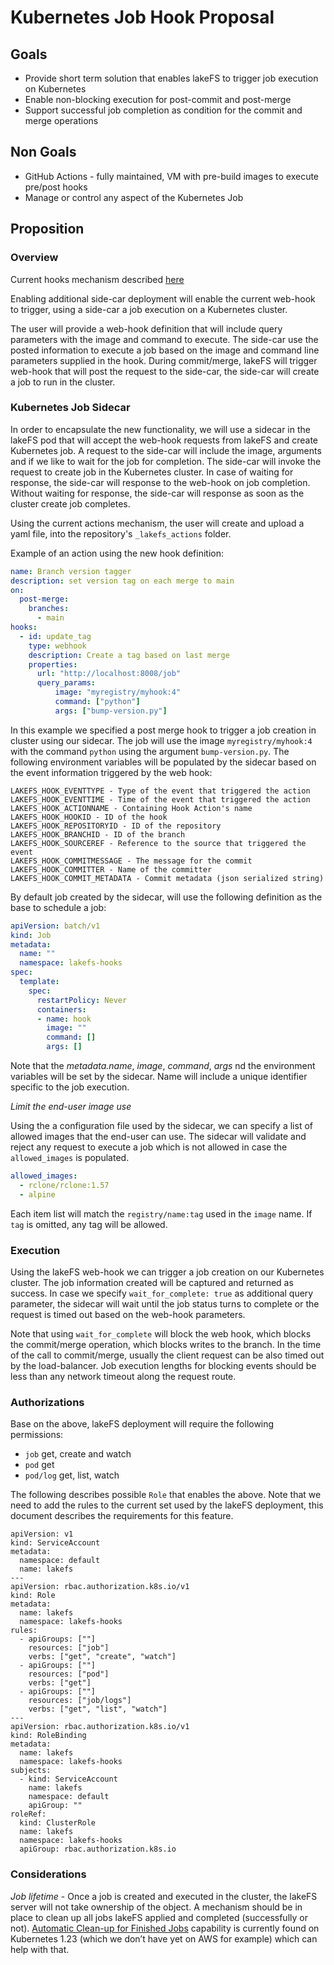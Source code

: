 # Kubernetes Job Hook Proposal

## Goals

- Provide short term solution that enables lakeFS to trigger job execution on Kubernetes
- Enable non-blocking execution for post-commit and post-merge
- Support successful job completion as condition for the commit and merge operations


## Non Goals

- GitHub Actions - fully maintained, VM with pre-build images to execute pre/post hooks
- Manage or control any aspect of the Kubernetes Job


## Proposition


### Overview

Current hooks mechanism described [here](https://docs.lakefs.io/setup/hooks.html)

Enabling additional side-car deployment will enable the current web-hook to trigger, using a side-car a job execution on a Kubernetes cluster.

The user will provide a web-hook definition that will include query parameters with the image and command to execute. The side-car use the posted information to execute a job based on the image and command line parameters supplied in the hook.
During commit/merge, lakeFS will trigger web-hook that will post the request to the side-car, the side-car will create a job to run in the cluster.


### Kubernetes Job Sidecar

In order to encapsulate the new functionality, we will use a sidecar in the lakeFS pod that will accept the web-hook requests from lakeFS and create Kubernetes job.
A request to the side-car will include the image, arguments and if we like to wait for the job for completion.
The side-car will invoke the request to create job in the Kubernetes cluster.
In case of waiting for response, the side-car will response to the web-hook on job completion.
Without waiting for response, the side-car will response as soon as the cluster create job completes.

Using the current actions mechanism, the user will create and upload a yaml file, into the repository's `_lakefs_actions` folder.

Example of an action using the new hook definition:

```yaml
name: Branch version tagger
description: set version tag on each merge to main
on:
  post-merge:
    branches:
      - main
hooks:
  - id: update_tag
    type: webhook
    description: Create a tag based on last merge
    properties:
      url: "http://localhost:8008/job"
      query_params:
          image: "myregistry/myhook:4"
          command: ["python"]
          args: ["bump-version.py"]
```

In this example we specified a post merge hook to trigger a job creation in cluster using our sidecar.
The job will use the image `myregistry/myhook:4` with the command `python` using the argument `bump-version.py`.
The following environment variables will be populated by the sidecar based on the event information triggered by the web hook:

```
LAKEFS_HOOK_EVENTTYPE - Type of the event that triggered the action
LAKEFS_HOOK_EVENTTIME - Time of the event that triggered the action
LAKEFS_HOOK_ACTIONNAME - Containing Hook Action's name
LAKEFS_HOOK_HOOKID - ID of the hook
LAKEFS_HOOK_REPOSITORYID - ID of the repository
LAKEFS_HOOK_BRANCHID - ID of the branch
LAKEFS_HOOK_SOURCEREF - Reference to the source that triggered the event
LAKEFS_HOOK_COMMITMESSAGE - The message for the commit
LAKEFS_HOOK_COMMITTER - Name of the committer
LAKEFS_HOOK_COMMIT_METADATA - Commit metadata (json serialized string)
```

By default job created by the sidecar, will use the following definition as the base to schedule a job:

```yaml
apiVersion: batch/v1
kind: Job
metadata:
  name: ""
  namespace: lakefs-hooks
spec:
  template:
    spec:
      restartPolicy: Never
      containers:
      - name: hook
        image: ""
        command: []
        args: []
```

Note that the _metadata.name_, _image_, _command_, _args_ nd the environment variables will be set by the sidecar.
Name will include a unique identifier specific to the job execution.

*Limit the end-user image use*

Using the a configuration file used by the sidecar, we can specify a list of allowed images that the end-user can use. The sidecar will validate and reject any request to execute a job which is not allowed in case the `allowed_images` is populated.

```yaml
allowed_images:
  - rclone/rclone:1.57
  - alpine
```

Each item list will match the `registry/name:tag` used in the `image` name. If `tag` is omitted, any tag will be allowed.


### Execution

Using the lakeFS web-hook we can trigger a job creation on our Kubernetes cluster.
The job information created will be captured and returned as success.
In case we specify `wait_for_complete: true` as additional query parameter, the sidecar will wait until the job status turns to complete or the request is timed out based on the web-hook parameters.

Note that using `wait_for_complete` will block the web hook, which blocks the commit/merge operation, which blocks writes to the branch. In the time of the call to commit/merge, usually the client request can be also timed out by the load-balancer. Job execution lengths for blocking events should be less than any network timeout along the request route.


### Authorizations

Base on the above, lakeFS deployment will require the following permissions:

- `job` get, create and watch
- `pod` get
- `pod/log` get, list, watch

The following describes possible `Role` that enables the above.
Note that we need to add the rules to the current set used by the lakeFS deployment, this document describes the requirements for this feature.

```
apiVersion: v1
kind: ServiceAccount
metadata:
  namespace: default
  name: lakefs
---
apiVersion: rbac.authorization.k8s.io/v1
kind: Role
metadata:
  name: lakefs
  namespace: lakefs-hooks
rules:
  - apiGroups: [""]
    resources: ["job"]
    verbs: ["get", "create", "watch"]
  - apiGroups: [""]
    resources: ["pod"]
    verbs: ["get"]
  - apiGroups: [""]
    resources: ["job/logs"]
    verbs: ["get", "list", "watch"]
---
apiVersion: rbac.authorization.k8s.io/v1
kind: RoleBinding
metadata:
  name: lakefs
  namespace: lakefs-hooks
subjects:
  - kind: ServiceAccount
    name: lakefs
    namespace: default
    apiGroup: ""
roleRef:
  kind: ClusterRole
  name: lakefs
  namespace: lakefs-hooks
  apiGroup: rbac.authorization.k8s.io
```


### Considerations

*Job lifetime* - Once a job is created and executed in the cluster, the lakeFS server will not take ownership of the object. A mechanism should be in place to clean up all jobs lakeFS applied and completed (successfully or not).
[Automatic Clean-up for Finished Jobs](https://kubernetes.io/docs/concepts/workloads/controllers/ttlafterfinished/) capability is currently found on Kubernetes 1.23 (which we don’t have yet on AWS for example) which can help with that.


